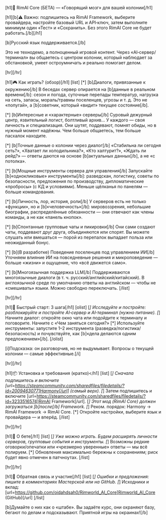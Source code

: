 [h1]🧠 RimAI Core (БЕТА) — «Говорящий мозг» для вашей колонии[/h1]

[h1][b]⚠ Важно: подпишитесь на RimAI Framework, выберите провайдера, настройте базовый URL и API‑ключ, затем выполните минимум один «Тест» и «Сохранить». Без этого RimAI Core не будет работать.[/b][/h1]

[b]Русский язык поддерживается.[/b]

Это не технодемо, а полноценный игровой контент. Через «AI‑сервер/терминал» вы общаетесь с центром колонии, который наблюдает за обстановкой, умеет остроумничать и реально помогает делом.

[hr][/hr]

[h1]🎮 Как играть? (обзор)[/h1]
[list]
[*] [b]Диалоги, привязанные к окружению[/b]
	В беседах сервер опирается на [b]данные в реальном времени[/b]: сезон и погода, суточные перепады температур, нагрузка на сеть, запасы, мораль/травмы поселенцев, угрозы и т. д. Это не «попугай», а [b]советник, который «видит» текущее состояние[/b].

[*] [b]Интересные и «характерные» серверы[/b]
	Суровый дежурный центр, язвительный логист, болтливый архив… У каждого — своя личность и специализация. Они шутят, поддевают, помнят обиды, но в нужный момент надёжны. Чем больше общаетесь, тем больше пасхалок находите.

[*] [b]Точные данные о колонии через диалог[/b]
	«Стабильна ли сегодня сеть?», «Хватает ли холодильника?», «Кто халтурит?», «Ждать ли рейд?» — ответы даются на основе [b]актуальных данных[/b], а не «с потолка».

[*] [b]Мощные инструменты сервера для управления[/b]
	Запускайте [b]«однокликовые» инструменты[/b]: разведскан, логистику, советы по безопасности, предложения по производству, дипломатические «пробросы» (с КД и условиями). Меньше щёлканья по панелям — больше командования.

[*] [b]Личность, лор, история, роли[/b]
	У серверов есть не только «функции», но и [b]«человечность»[/b]: мировоззрения, небольшие биографии, распределённые обязанности — они отвечают как члены команды, а не как «панель кнопок».

[*] [b]Спонтанные групповые чаты и пикировки[/b]
	Они сами создают чаты, поддевают друг друга, объединяются или спорят. Вы можете слушать или вмешаться — порой из перепалок выпадает польза или неожиданный бонус.

[*] [b](В разработке) Поведение поселенцев под управлением ИИ[/b]
	Уточняем влияние ИИ на повседневные решения и микроповедение — больше «жизни» и ощущение, что «всё движется само».

[*] [b]Многоязычная поддержка LLM[/b]
	Поддерживаются многоязычные диалоги (в т. ч. русский/английский/китайский). В англоязычной среде по умолчанию ответы на английском — чтобы не «смешивать» языки. Можно свободно переключать.
[/list]

[hr][/hr]

[h1]🧭 Быстрый старт: 3 шага[/h1]
[olist]
[*] Исследуйте и постройте: разблокируйте и постройте AI‑сервер и AI‑терминал (нужно питание).
[*] Начните диалог: откройте окно чата или подойдите к терминалу и поговорите. Начните с «Чем заняться сегодня?»
[*] Используйте инструменты: запустите 1–2 инструмента (разведка/логистика/безопасность) и почувствуйте, как [b]«дела делаются одним предложением»[/b].
[/olist]

[i]Подсказка: он разговорчив, но не выдумывает. Вопросы о текущей колонии — самые эффективные.[/i]

[hr][/hr]

[h1]📦 Установка и требования (кратко)</h1]
[list]
[*] Сначала подпишитесь и включите [url=https://steamcommunity.com/sharedfiles/filedetails/?id=2009463077]Harmony[/url] (самый верх).
[*] Затем подпишитесь и включите [url=https://steamcommunity.com/sharedfiles/filedetails/?id=3233516574]RimAI Framework[/url].
[*] Этот мод (RimAI Core) должен загружаться [b]после[/b] Framework.
[*] Реком. порядок: Harmony → RimAI Framework → RimAI Core.
[*] Откройте настройки, выберите язык и провайдера — и вперёд.
[/list]

[hr][/hr]

[h1]🧪 О бете[/h1]
[list]
[*] Уже можно играть. Будем расширять личности серверов, групповые события и инструменты.
[*] Возможны редкие оговорки/опечатки или «чрезмерно уверенные» ответы — мы всё полируем.
[*] Обновления максимально бережны к сохранениям; риск будет явно отмечен в патчноутах.
[/list]

[hr][/hr]

[h1]🤝 Обратная связь и участие[/h1]
[list]
[*] Ошибки и предложения: пишите в комментариях Мастерской или на GitHub.
[*] Исходники и вклад: [url=https://github.com/oidahdsah0/Rimworld_AI_Core]Rimworld_AI_Core (GitHub)[/url]
[/list]

[b]Думайте о них как о «штабе». Вы задаёте курс, они охраняют базу, бегают по делам и подсказывают. Приятной игры на окраинах![/b]
